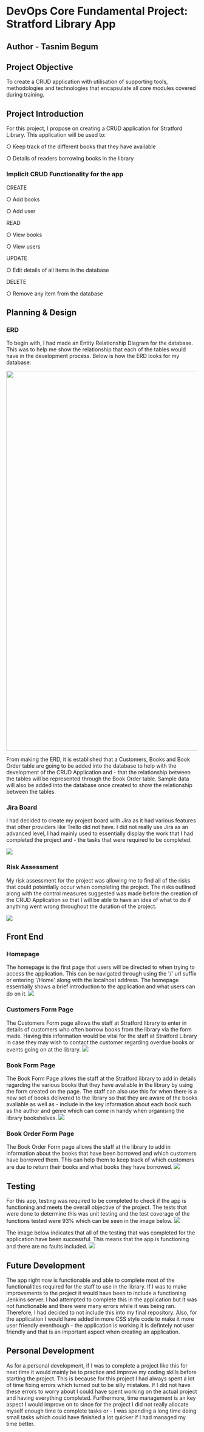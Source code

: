 # DevOps Core Fundamental Project: Stratford Library App
## Author - Tasnim Begum
## Project Objective
<p> To create a CRUD application with utilisation of supporting tools, methodologies and technologies that encapsulate all core modules covered during training.

## Project Introduction
<p> For this project, I propose on creating a CRUD application for Stratford Library. This application will be used to: 
<p> ○ Keep track of the different books that they have available
<p> ○ Details of readers borrowing books in the library

### Implicit CRUD Functionality for the app
<p> CREATE
<p> ○ Add books
<p> ○ Add user
<p> READ
<p> ○ View books
<p> ○ View users
<p> UPDATE
<p> ○ Edit details of all items in the database
<p> DELETE
<p> ○ Remove any item from the database

## Planning & Design
### ERD
<p> To begin with, I had made an Entity Relationship Diagram for the database. This was to help me show the relationship that each of the tables would have in the development process. Below is how the ERD looks for my database:
<p>
<img src = "https://user-images.githubusercontent.com/60227889/182921550-c951d57c-6647-439c-b799-a1003e7d5865.png" width="1000">
<p> From making the ERD, it is established that a Customers, Books and Book Order table are going to be added into the database to help with the development of the CRUD Application and - that the relationship between the tables will be represented through the Book Order table. Sample data will also be added into the database once created to show the relationship between the tables. 

### Jira Board
<p> I had decided to create my project board with Jira as it had various features that other providers like Trello did not have. I did not really use Jira as an advanced level, I had mainly used to essentially display the work that I had completed the project and - the tasks that were required to be completed. 
<p> 
<img src = "https://user-images.githubusercontent.com/60227889/182929866-3af1a9bb-3ce9-4c9f-a1d0-c0c4db33b0ce.png" widith="1000">

### Risk Assessment
<p> My risk assessment for the project was allowing me to find all of the risks that could potentially occur when completing the project. The risks outlined along with the control measures suggested was made before the creation of the CRUD Application so that I will be able to have an idea of what to do if anything went wrong throughout the duration of the project. 
<p>
<img src = "https://user-images.githubusercontent.com/60227889/182939899-acc2d865-0da1-4bdc-9cf5-bc031a34a99f.png">

## Front End
### Homepage
<p> The homepage is the first page that users will be directed to when trying to access the application. This can be navigated through using the '/' url suffix or entering '/Home' along with the localhost address. The homepage essentially shows a brief introduction to the application and what users can do on it.

<img src = "https://user-images.githubusercontent.com/60227889/182939395-b1eeaa90-9c89-4a0f-b98d-3e04dd73417e.png">

### Customers Form Page
<p> The Customers Form page allows the staff at Stratford library to enter in details of customers who often borrow books from the library via the form made. Having this information would be vital for the staff at Stratford Library in case they may wish to contact the customer regarding overdue books or events going on at the library.

<img src = "https://user-images.githubusercontent.com/60227889/182942714-4aae160e-6f97-42f6-a3a2-201e673cf071.png">

### Book Form Page
<p> The Book Form Page allows the staff at the Stratford library to add in details regarding the various books that they have avaliable in the library by using the form created on the page. The staff can also use this for when there is a new set of books delivered to the library so that they are aware of the books avaliable as well as - include in the key information about each book such as the author and genre which can come in handy when organising the library bookshelves.

<img src = "https://user-images.githubusercontent.com/60227889/182943344-fee79d0e-f172-4027-9e77-5540652d0ba6.png">

### Book Order Form Page
<p> The Book Order Form page allows the staff at the library to add in information about the books that have been borrowed and which customers have borrowed them. This can help them to keep track of which customers are due to return their books and what books they have borrowed.
	
<img src = "https://user-images.githubusercontent.com/60227889/182944083-c4161bee-0635-45d1-9f3c-48e0632817db.png">

## Testing
<p> For this app, testing was required to be completed to check if the app is functioning and meets the overall objective of the project. The tests that were done to determine this was unit testing and the test coverage of the functions tested were 93% which can be seen in the image below. 

<img src = "https://user-images.githubusercontent.com/60227889/182945496-04a32dbd-1c7f-4638-a6c9-2fc4d4ed9cae.png">

<p> The image below indicates that all of the testing that was completed for the application have been successful. This means that the app is functioning and there are no faults included. 

<img src = "https://user-images.githubusercontent.com/60227889/182945826-c0fab5e0-d3c9-4b71-8878-5a098d1cc5bc.png">

## Future Development
The app right now is functionable and able to complete most of the functionalities required for the staff to use in the library. If I was to make improvements to the project it would have been to include a functioning Jenkins server. I had attempted to complete this in the application but it was not functionable and there were many errors while it was being ran. Therefore, I had decided to not include this into my final repository.  Also, for the application I would have added in more CSS style code to make it more user friendly eventhough -  the application is working it is defintely not user friendly and that is an important aspect when creating an application.

## Personal Development
As for a personal development, if I was to complete a project like this for next time it would mainly be to practice and improve my coding skills before starting the project. This is because for this project I had always spent a lot of time fixing errors which turned out to be silly mistakes. If I did not have these errors to worry about I could have spent working on the actual project and having everything completed. Furthermore, time management is an key aspect I would improve on to since for the project I did not really allocate myself enough time to complete tasks or - I was spending a long time doing small tasks which could have finished a lot quicker if I had managed my time better. 

